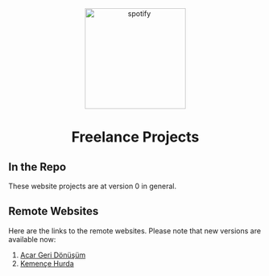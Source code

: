 <div align="center">
  <img src="https://cdn-icons-png.flaticon.com/512/4157/4157374.png" width="200" height="200" alt="spotify">
</div>

<h1 align="center">Freelance Projects</h1>

<p align="justify">

## In the Repo

These website projects are at version 0 in general.

## Remote Websites

Here are the links to the remote websites. Please note that new versions are available now:

1. [Acar Geri Dönüşüm](https://acargeridonusum.com.tr)
2. [Kemençe Hurda](https://kemencehurda.com.tr)
</p>